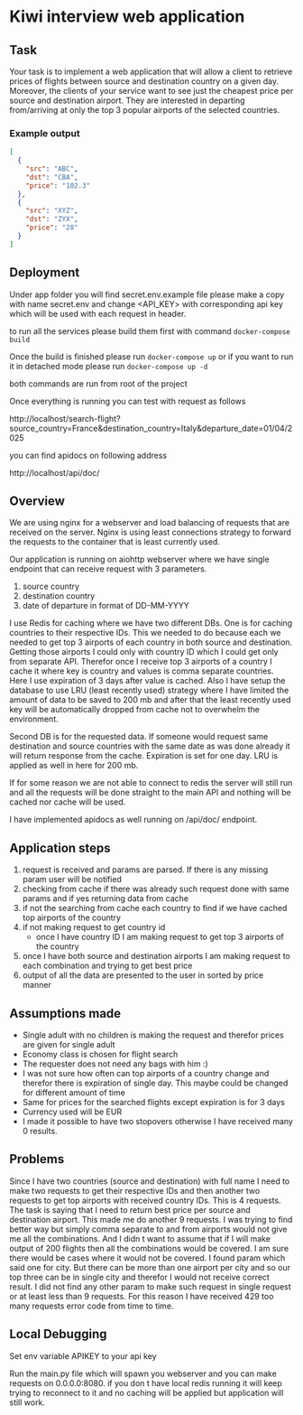 # Kiwi interview web application

## Task

Your task is to implement a web application that will allow a client to retrieve prices of flights
between source and destination country on a given day. Moreover, the clients of your service
want to see just the cheapest price per source and destination airport. They are interested in
departing from/arriving at only the top 3 popular airports of the selected countries.

### Example output
```json
[
  {
    "src": "ABC",
    "dst": "CBA",
    "price": "102.3"
  },
  {
    "src": "XYZ",
    "dst": "ZYX",
    "price": "28"
  }
]
```

## Deployment
Under app folder you will find secret.env.example file please make a copy with name secret.env and change
<API_KEY> with corresponding api key which will be used with each request in header. 

to run all the services please build them first with command `docker-compose build`

Once the build is finished please run `docker-compose up` or if you want to run it in 
detached mode please run `docker-compose up -d`

both commands are run from root of the project

Once everything is running you can test with request as follows

http://localhost/search-flight?source_country=France&destination_country=Italy&departure_date=01/04/2025

you can find apidocs on following address

http://localhost/api/doc/

## Overview
We are using nginx for a webserver and load balancing of requests that are received on
the server. Nginx is using least connections strategy to forward the requests to the container
that is least currently used.

Our application is running on aiohttp webserver where we have single endpoint that can receive
request with 3 parameters.

1. source country
2. destination country
3. date of departure in format of DD-MM-YYYY

I use Redis for caching where we have two different DBs. One is for caching countries to their
respective IDs. This we needed to do because each we needed to get top 3 airports of each country
in both source and destination. Getting those airports I could only with country ID which I could 
get only from separate API. Therefor once I receive top 3 airports of a country I cache it where 
key is country and values is comma separate countries. Here I use expiration of 3 days after value
is cached. Also I have setup the database to use LRU (least recently used) strategy where I have
limited the amount of data to be saved to 200 mb and after that the least recently used key will be
automatically dropped from cache not to overwhelm the environment.

Second DB is for the requested data. If someone would request same destination and source countries
with the same date as was done already it will return response from the cache. Expiration is set for
one day. LRU is applied as well in here for 200 mb.

If for some reason we are not able to connect to redis the server will still run and all the requests
will be done straight to the main API and nothing will be cached nor cache will be used.

I have implemented apidocs as well running on /api/doc/ endpoint.


## Application steps
1. request is received and params are parsed. If there is any missing param user will be notified
2. checking from cache if there was already such request done with same params and if yes returning data from cache
3. if not the searching from cache each country to find if we have cached top airports of the country
4. if not making request to get country id
   - once I have country ID I am making request to get top 3 airports of the country
5. once I have both source and destination airports I am making request to each combination and trying to get best price
6. output of all the data are presented to the user in sorted by price manner

## Assumptions made
- Single adult with no children is making the request and therefor prices are given for single adult
- Economy class is chosen for flight search
- The requester does not need any bags with him :)
- I was not sure how often can top airports of a country change and therefor there is expiration of single day. This maybe could be changed for different amount of time
- Same for prices for the searched flights except expiration is for 3 days
- Currency used will be EUR
- I made it possible to have two stopovers otherwise I have received many 0 results.


## Problems
Since I have two countries (source and destination) with full name I need to make two requests to get their respective IDs
and then another two requests to get top airports with received country IDs. This is 4 requests. The task is saying
that I need to return best price per source and destination airport. This made me do another 9 requests. I was trying to find
better way but simply comma separate to and from airports would not give me all the combinations. And I didn t want to assume
that if I will make output of 200 flights then all the combinations would be covered. I am sure there would be cases where it would
not be covered. I found param which said one for city. But there can be more than one airport per city and so our
top three can be in single city and therefor I would not receive correct result. I did not find any other param to make such request
in single request or at least less than 9 requests. For this reason I have received 429 too many requests error code from time to time.

## Local Debugging
Set env variable APIKEY to your api key

Run the main.py file which will spawn you webserver and you can make requests on 0.0.0.0:8080.
if you don t have local redis running it will keep trying to reconnect to it and no caching will be applied but
application will still work.
